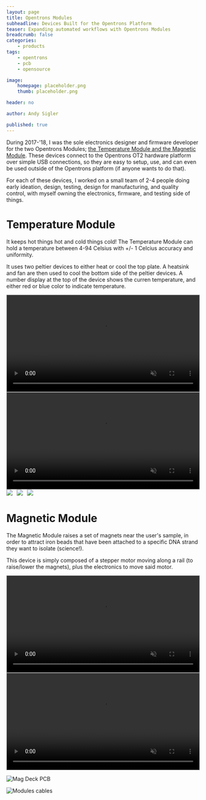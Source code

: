 ```yaml
---
layout: page
title: Opentrons Modules
subheadline: Devices Built for the Opentrons Platform
teaser: Expanding automated workflows with Opentrons Modules
breadcrumb: false
categories:
    - products
tags:
    - opentrons
    - pcb
    - opensource

image:
    homepage: placeholder.png
    thumb: placeholder.png

header: no

author: Andy Sigler

published: true
---
```


During 2017-'18, I was the sole electronics designer and firmware developer for the two Opentrons Modules; [the Temperature Module and the Magnetic Module](https://opentrons.com/modules). These devices connect to the Opentrons OT2 hardware platform over simple USB connections, so they are easy to setup, use, and can even be used outside of the Opentrons platform (if anyone wants to do that).

For each of these devices, I worked on a small team of 2-4 people doing early ideation, design, testing, design for manufacturing, and quality control, with myself owning the electronics, firmware, and testing side of things.

# Temperature Module

It keeps hot things hot and cold things cold! The Temperature Module can hold a temperature between 4-94 Celsius with +/- 1 Celcius accuracy and uniformity.

It uses two peltier devices to either heat or cool the top plate. A heatsink and fan are then used to cool the bottom side of the peltier devices. A number display at the top of the device shows the curren temperature, and either red or blue color to indicate temperature.

<video id="vid_ot2_temp_deck" style="width:100%; height:auto; border:1px solid #aaa" width="854" height="480" controls loop muted>
  <source src="{{site.url}}/images/ot2_temp_deck.webm" type="video/webm">
  <source src="{{site.url}}/images/ot2_temp_deck.ogv" type="video/ogg">
  <source src="{{site.url}}/images/ot2_temp_deck.mp4" type="video/mp4">
</video>
<script type="text/javascript">
    var vid_ot2_temp_deck = document.getElementById('vid_ot2_temp_deck');
    vid_ot2_temp_deck.removeAttribute('controls');
    vid_ot2_temp_deck.addEventListener('canplaythrough', function(e){
        vid_ot2_temp_deck.play();
    })
</script>
<video id="vid_ot2_temp_deck_loop" style="width:100%; height:auto; border:1px solid #aaa" width="854" height="480" controls loop muted>
  <source src="{{site.url}}/images/ot2_temp_deck_loop.webm" type="video/webm">
  <source src="{{site.url}}/images/ot2_temp_deck_loop.ogv" type="video/ogg">
  <source src="{{site.url}}/images/ot2_temp_deck_loop.mp4" type="video/mp4">
</video>
<script type="text/javascript">
    var vid_ot2_temp_deck_loop = document.getElementById('vid_ot2_temp_deck_loop');
    vid_ot2_temp_deck_loop.removeAttribute('controls');
    vid_ot2_temp_deck_loop.addEventListener('canplaythrough', function(e){
        vid_ot2_temp_deck_loop.play();
    })
</script>

<img style="max-width:32%;" src="{{site.url}}/images/ot2_temp_deck_2.jpg" >
<img style="max-width:32%;margin-left:1.4%" src="{{site.url}}/images/ot2_temp_deck_3.jpg" >
<img style="max-width:32%;margin-left:1.4%" src="{{site.url}}/images/ot2_temp_deck_4.jpg" >

<br />

# Magnetic Module

The Magnetic Module raises a set of magnets near the user's sample, in order to attract iron beads that have been attached to a specific DNA strand they want to isolate (science!).

This device is simply composed of a stepper motor moving along a rail (to raise/lower the magnets), plus the electronics to move said motor.

<video id="vid_ot2_mag_deck" style="width:100%; height:auto; border:1px solid #aaa" width="854" height="480" controls loop muted>
  <source src="{{site.url}}/images/ot2_mag_deck.webm" type="video/webm">
  <source src="{{site.url}}/images/ot2_mag_deck.ogv" type="video/ogg">
  <source src="{{site.url}}/images/ot2_mag_deck.mp4" type="video/mp4">
</video>
<script type="text/javascript">
    var vid_ot2_mag_deck = document.getElementById('vid_ot2_mag_deck');
    vid_ot2_mag_deck.removeAttribute('controls');
    vid_ot2_mag_deck.addEventListener('canplaythrough', function(e){
        vid_ot2_mag_deck.play();
    })
</script>
<video id="vid_ot2_mag_deck_loop" style="width:100%; height:auto; border:1px solid #aaa" width="854" height="480" controls loop muted>
  <source src="{{site.url}}/images/ot2_mag_deck_loop.webm" type="video/webm">
  <source src="{{site.url}}/images/ot2_mag_deck_loop.ogv" type="video/ogg">
  <source src="{{site.url}}/images/ot2_mag_deck_loop.mp4" type="video/mp4">
</video>
<script type="text/javascript">
    var vid_ot2_mag_deck_loop = document.getElementById('vid_ot2_mag_deck_loop');
    vid_ot2_mag_deck_loop.removeAttribute('controls');
    vid_ot2_mag_deck_loop.addEventListener('canplaythrough', function(e){
        vid_ot2_mag_deck_loop.play();
    })
</script>

![Mag Deck PCB]({{site.url}}/images/ot2_mag_deck_pcb.jpg)

![Modules cables]({{site.url}}/images/ot2_modules_cables.jpg)
